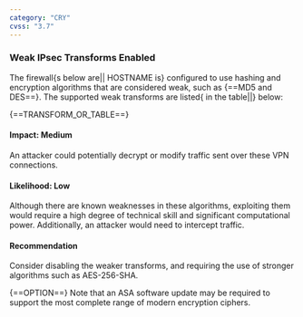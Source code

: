 ```yaml
---
category: "CRY"
cvss: "3.7"
---
```

### Weak IPsec Transforms Enabled
The firewall{s below are|| HOSTNAME is} configured to use hashing and encryption algorithms that are considered weak, such as {==MD5 and DES==}. The supported weak transforms are listed{ in the table||} below:

{==TRANSFORM_OR_TABLE==}
#### Impact: Medium
An attacker could potentially decrypt or modify traffic sent over these VPN connections.
#### Likelihood: Low
Although there are known weaknesses in these algorithms, exploiting them would require a high degree of technical skill and significant computational power. Additionally, an attacker would need to intercept traffic.
#### Recommendation
Consider disabling the weaker transforms, and requiring the use of stronger algorithms such as AES-256-SHA.

{==OPTION==} Note that an ASA software update may be required to support the most complete range of modern encryption ciphers.
